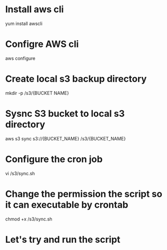 # Install aws cli
yum install awscli

# Configre AWS cli
aws configure

# Create local s3 backup directory
mkdir -p /s3/{BUCKET NAME}

# Sysnc S3 bucket to local s3 directory
aws s3 sync s3://{BUCKET_NAME} /s3/{BUCKET_NAME}

# Configure the cron job
vi /s3/sync.sh

# Change the permission the script so it can executable by crontab
chmod +x /s3/sync.sh

# Let's try and run the script


